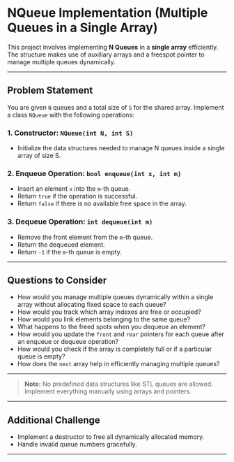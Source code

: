 # NQueue Implementation (Multiple Queues in a Single Array)

This project involves implementing **N Queues** in a **single array** efficiently. The structure makes use of auxiliary arrays and a freespot pointer to manage multiple queues dynamically.

---

## Problem Statement

You are given `N` queues and a total size of `S` for the shared array. Implement a class `NQueue` with the following operations:

### 1. Constructor: `NQueue(int N, int S)`

- Initialize the data structures needed to manage N queues inside a single array of size S.

### 2. Enqueue Operation: `bool enqueue(int x, int m)`

- Insert an element `x` into the `m`-th queue.
- Return `true` if the operation is successful.
- Return `false` if there is no available free space in the array.

### 3. Dequeue Operation: `int dequeue(int m)`

- Remove the front element from the `m`-th queue.
- Return the dequeued element.
- Return `-1` if the `m`-th queue is empty.

---

## Questions to Consider

- How would you manage multiple queues dynamically within a single array without allocating fixed space to each queue?
- How would you track which array indexes are free or occupied?
- How would you link elements belonging to the same queue?
- What happens to the freed spots when you dequeue an element?
- How would you update the `front` and `rear` pointers for each queue after an enqueue or dequeue operation?
- How would you check if the array is completely full or if a particular queue is empty?
- How does the `next` array help in efficiently managing multiple queues?

---

> **Note:** No predefined data structures like STL queues are allowed. Implement everything manually using arrays and pointers.

---

## Additional Challenge

- Implement a destructor to free all dynamically allocated memory.
- Handle invalid queue numbers gracefully.

---
